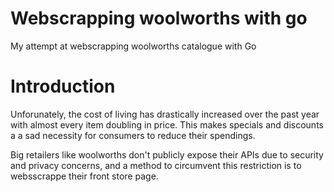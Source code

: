 # Webscrapping woolworths with go
My attempt at webscrapping woolworths catalogue with Go

# Introduction
Unforunately, the cost of living has drastically increased over the past year with almost every item doubling in price. This makes specials and discounts a a sad necessity for consumers to reduce their spendings.

Big retailers like woolworths don't publicly expose their APIs due to security and privacy concerns, and a method to circumvent this restriction is to websscrappe their front store page.
